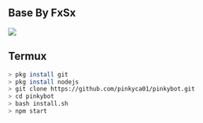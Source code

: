 ## Base By FxSx

<img align="center" height="auto" src="https://i.ibb.co/CBsqQ1x/mc-bot.jpg"/>

## Termux
```bash
> pkg install git
> pkg install nodejs
> git clone https://github.com/pinkyca01/pinkybot.git
> cd pinkybot
> bash install.sh
> npm start
```
